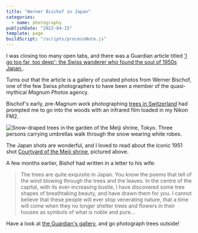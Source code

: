 ```yaml
---
title: "Werner Bischof in Japan"
categories:
  - name: photography
publishDate: "2022-04-15"
template: page
buildScript: "/scripts/processNote.js"
---
```


I was closing too many open tabs, and there was a Guardian article titled ['I go too far, too deep': the Swiss wanderer who found the soul of 1950s Japan ](https://www.theguardian.com/artanddesign/gallery/2021/dec/22/swiss-wanderer-soul-of-japan-werner-bischof).

Turns out that the article is a gallery of curated photos from Werner Bischof, one of the few Swiss photographers to have been a member of the quasi-mythical _Magnum Photos_ agency.

Bischof's early, pre-Magnum work photographing [trees in Switzerland](https://wernerbischof.com/wpcms/wp-content/uploads/2021/02/nn11587284-scaled.jpg) had prompted me to go into the woods with an infrared film loaded in my Nikon FM2.

![Snow-draped trees in the garden of the Meiji shrine, Tokyo. Three persons carrying umbrellas walk through the snow wearing white robes.](/static/images/2022-04-15-werner-bischof-japan.jpg)

The Japan shots are wonderful, and I loved to read about the iconic 1951 shot [Courtyard of the Meiji shrine](https://www.magnumphotos.com/theory-and-practice/making-the-image-werner-bischofs-snow-draped-meiji-shrine/), pictured above.

A few months earlier, Bishof had written in a letter to his wife:

> The trees are quite exquisite in Japan. You know the poems that tell of the wind blowing through the trees and the leaves. In the centre of the capital, with its ever-increasing bustle, I have discovered some tree shapes of breathtaking beauty, and have drawn them for you. I cannot believe that these people will ever stop venerating nature, that a time will come when they no longer shelter trees and flowers in their houses as symbols of what is noble and pure...

Have a look at [the Guardian's gallery](https://www.theguardian.com/artanddesign/gallery/2021/dec/22/swiss-wanderer-soul-of-japan-werner-bischof), and go photograph trees outside!
